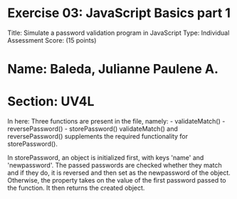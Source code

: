 # Exercise 03: JavaScript Basics part 1

Title: Simulate a password validation program in JavaScript
Type: Individual Assessment
Score: (15 points)

# Name: Baleda, Julianne Paulene A.
# Section: UV4L

In here:
    Three functions are present in the file, namely:
        - validateMatch()
        - reversePassword()
        - storePassword()
    validateMatch() and reversePassword() supplements the required functionality for storePassword().

In storePassword, an object is initialized first, with keys 'name' and 'newpassword'. The passed passwords are checked whether they match and if they do, it is reversed and then set as the newpassword of the object. Otherwise, the property takes on the value of the first password passed to the function. It then returns the created object.
    
